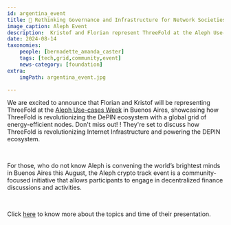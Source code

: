 ```yaml
---
id: argentina_event
title: 📣 Rethinking Governance and Infrastructure for Network Societies- Aleph Use-cases Week	
image_caption: Aleph Event
description:  Kristof and Florian represent ThreeFold at the Aleph Use-cases Week in Buenos Aires.
date: 2024-08-14
taxonomies:
    people: [bernadette_amanda_caster]
    tags: [tech,grid,community,event]
    news-category: [foundation]
extra:
    imgPath: argentina_event.jpg

---
```


We are excited to announce that Florian and Kristof will be representing ThreeFold at the [Aleph Use-cases Week](https://app.sola.day/event/aleph) in Buenos Aires, showcasing how ThreeFold is revolutionizing the DePIN ecosystem with a global grid of energy-efficient nodes. Don't miss out! ! They're set to discuss how ThreeFold is revolutionizing Internet Infrastructure and powering the DEPIN ecosystem.

<br/>

For those, who do not know Aleph is convening the world’s brightest minds in Buenos Aires this August, the Aleph crypto track event is a community-focused initiative that allows participants to engage in decentralized finance discussions and activities.

<br/>

Click [here](https://lu.ma/4p4tcvb5) to know more about the topics and time of their presentation.

